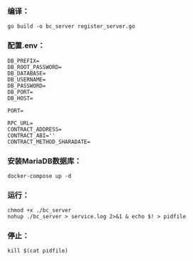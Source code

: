 ### 编译：
````
go build -o bc_server register_server.go
````


### 配置.env：
```
DB_PREFIX=
DB_ROOT_PASSWORD=
DB_DATABASE=
DB_USERNAME=
DB_PASSWORD=
DB_PORT=
DB_HOST=

PORT=

RPC_URL=
CONTRACT_ADDRESS=
CONTRACT_ABI=''
CONTRACT_METHOD_SHARADATE=
```

### 安装MariaDB数据库：
```
docker-compose up -d
```

### 运行：
```
chmod +x ./bc_server
nohup ./bc_server > service.log 2>&1 & echo $! > pidfile
```

### 停止：
```
kill $(cat pidfile)
```